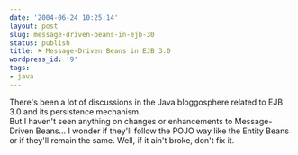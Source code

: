 ```yaml
---
date: '2004-06-24 10:25:14'
layout: post
slug: message-driven-beans-in-ejb-30
status: publish
title: ⚑ Message-Driven Beans in EJB 3.0
wordpress_id: '9'
tags:
- java
---
```


There's been a lot of discussions in the Java bloggosphere related to EJB 3.0 and its persistence mechanism.  
But I haven't seen anything on changes or enhancements to Message-Driven Beans...
I wonder if they'll follow the POJO way like the Entity Beans or if they'll remain the same. Well, if it ain't broke, don't fix it.
